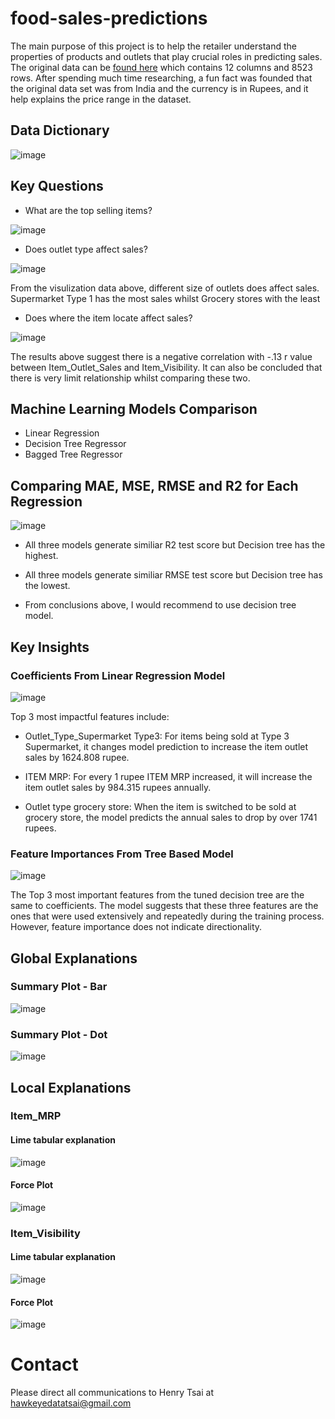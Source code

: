 # food-sales-predictions
The main purpose of this project is to help the retailer understand the properties of products and outlets that play crucial roles in predicting sales. The original data can be [found here](https://datahack.analyticsvidhya.com/contest/practice-problem-big-mart-sales-iii/#About) which contains 12 columns and 8523 rows. After spending much time researching, a fun fact was founded that the original data set was from India and the currency is in Rupees, and it help explains the price range in the dataset.

## Data Dictionary

![image](https://user-images.githubusercontent.com/126204698/229249068-9d421384-691b-4418-9268-4468b9de86ec.png)

## Key Questions

- What are the top selling items?

![image](https://user-images.githubusercontent.com/126204698/229251339-7f9acb61-57cf-43f3-afde-9bbb71f0218d.png)

- Does outlet type affect sales?

![image](https://user-images.githubusercontent.com/126204698/229251379-fde0b3ca-1bec-4ede-ae16-358b44a5260e.png)

From the visulization data above, different size of outlets does affect sales. Supermarket Type 1 has the most sales whilst Grocery stores with the least

- Does where the item locate affect sales?

![image](https://user-images.githubusercontent.com/126204698/229251403-c0a482be-3b0a-4aa9-9fac-86e9b3d447c3.png)

The results above suggest there is a negative correlation with -.13 r value between Item_Outlet_Sales and Item_Visibility. It can also be concluded that there is very limit relationship whilst comparing these two.

## Machine Learning Models Comparison
- Linear Regression
- Decision Tree Regressor
- Bagged Tree Regressor

## Comparing MAE, MSE, RMSE and R2 for Each Regression
![image](https://user-images.githubusercontent.com/126204698/229249968-d5af2506-b237-464b-879c-7c8a5edf5936.png)

- All three models generate similiar R2 test score but Decision tree has the highest.

- All three models generate similiar RMSE test score but Decision tree has the lowest.

- From conclusions above, I would recommend to use decision tree model.

## Key Insights

### Coefficients From Linear Regression Model

![image](https://github.com/hawkeyedatatsai/food-sales-predictions/assets/126204698/ad3b0c3d-d7d0-453f-9465-52451b4989a4)

Top 3 most impactful features include:

- Outlet_Type_Supermarket Type3:
For items being sold at Type 3 Supermarket, it changes model prediction to increase the item outlet sales by 1624.808 rupee.

- ITEM MRP:
For every 1 rupee ITEM MRP increased, it will increase the item outlet sales by 984.315 rupees annually.

- Outlet type grocery store:
When the item is switched to be sold at grocery store, the model predicts the annual sales to drop by over 1741 rupees.

### Feature Importances From Tree Based Model
![image](https://github.com/hawkeyedatatsai/food-sales-predictions/assets/126204698/a3d6e098-fe46-4621-9aec-914c36a82e7e)


The Top 3 most important features from the tuned decision tree are the same to coefficients. The model suggests that these three features are the ones that were used extensively and repeatedly during the training process. However, feature importance does not indicate directionality.

## Global Explanations

### Summary Plot - Bar

![image](https://github.com/hawkeyedatatsai/food-sales-predictions/assets/126204698/d0eb0c70-b23c-4a8e-8ef5-e315e97617a4)

### Summary Plot - Dot

![image](https://github.com/hawkeyedatatsai/food-sales-predictions/assets/126204698/8a97d07c-b7a5-499a-9c46-b81057a8b73e)

## Local Explanations

### Item_MRP

#### Lime tabular explanation
![image](https://github.com/hawkeyedatatsai/food-sales-predictions/assets/126204698/52797a18-1ee2-42e0-99bb-9303d2864790)

#### Force Plot
![image](https://github.com/hawkeyedatatsai/food-sales-predictions/assets/126204698/4d9d4fd9-efa2-4ae0-acfb-d74143561e40)

### Item_Visibility

#### Lime tabular explanation
![image](https://github.com/hawkeyedatatsai/food-sales-predictions/assets/126204698/af75bcf3-69c1-4f91-8864-787d8a259fd1)

#### Force Plot
![image](https://github.com/hawkeyedatatsai/food-sales-predictions/assets/126204698/754819a7-cacb-4e3d-b300-b5f88bf6dabc)




# Contact
Please direct all communications to Henry Tsai at hawkeyedatatsai@gmail.com
